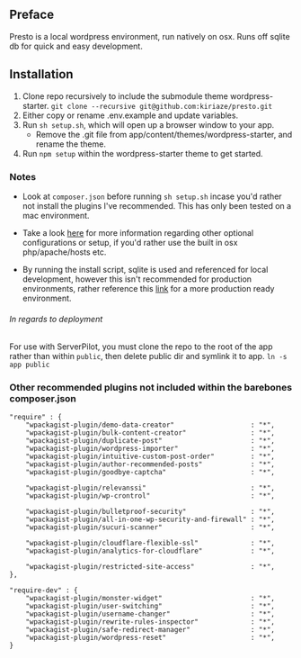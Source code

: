 ## Preface
Presto is a local wordpress environment, run natively on osx. Runs off sqlite db for quick and easy development.

## Installation
1. Clone repo recursively to include the submodule theme wordpress-starter. `git clone --recursive git@github.com:kiriaze/presto.git`
2. Either copy or rename .env.example and update variables.
3. Run `sh setup.sh`, which will open up a browser window to your app.
	- Remove the .git file from app/content/themes/wordpress-starter, and rename the theme.
4. Run `npm setup` within the wordpress-starter theme to get started.

### Notes
- Look at `composer.json` before running `sh setup.sh` incase you'd rather not install the plugins I've recommended. This has only been tested on a mac environment.

- Take a look [here](https://gist.github.com/kiriaze/9fc0d101651326dac67c) for more information regarding other optional configurations or setup, if you'd rather use the built in osx php/apache/hosts etc.

- By running the install script, sqlite is used and referenced for local development, however this isn't recommended for production environments, rather reference this [link](https://gist.github.com/kiriaze/9fc0d101651326dac67c) for a more production ready environment. 

###### In regards to deployment
For use with ServerPilot, you must clone the repo to the root of the app rather than within `public`, then delete public dir and symlink it to app. `ln -s app public`

### Other recommended plugins not included within the barebones composer.json

```
"require" : {
	"wpackagist-plugin/demo-data-creator"                   : "*",
	"wpackagist-plugin/bulk-content-creator"                : "*",
	"wpackagist-plugin/duplicate-post"                      : "*",
	"wpackagist-plugin/wordpress-importer"                  : "*",
	"wpackagist-plugin/intuitive-custom-post-order"         : "*",
	"wpackagist-plugin/author-recommended-posts"            : "*",
	"wpackagist-plugin/goodbye-captcha"                     : "*",

	"wpackagist-plugin/relevanssi"                          : "*",
	"wpackagist-plugin/wp-crontrol"                         : "*",

	"wpackagist-plugin/bulletproof-security"                : "*",
	"wpackagist-plugin/all-in-one-wp-security-and-firewall" : "*",
	"wpackagist-plugin/sucuri-scanner"                      : "*",

	"wpackagist-plugin/cloudflare-flexible-ssl"             : "*",
	"wpackagist-plugin/analytics-for-cloudflare"            : "*",

	"wpackagist-plugin/restricted-site-access"              : "*",
},

"require-dev" : {
	"wpackagist-plugin/monster-widget"                      : "*",
	"wpackagist-plugin/user-switching"                      : "*",
	"wpackagist-plugin/username-changer"                    : "*",
	"wpackagist-plugin/rewrite-rules-inspector"             : "*",
	"wpackagist-plugin/safe-redirect-manager"               : "*",
	"wpackagist-plugin/wordpress-reset"                     : "*",
}
```